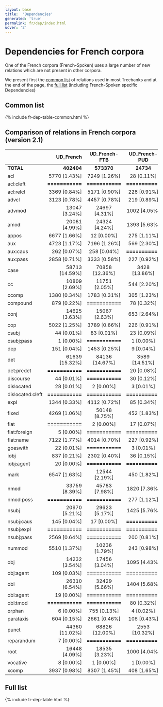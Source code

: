 ```yaml
---
layout: base
title:  'Dependencies'
generated: 'true'
permalink: fr/dep/index.html
udver: '2'
---
```


# Dependencies for French corpora

One of the French corpora (French-Spoken) uses a large number of new relations which are not present in other corpora.

We present first the [common list](#common-list) of relations used in most Treebanks and at the end of the page, the [full list](#full-list) (including French-Spoken specific Dependencies)

## Common list

{% include fr-dep-table-common.html %}

## Comparison of relations in French corpora (version 2.1)
<!-- Table automatically generated, do not edit-->

|                      |            UD_French |        UD_French-FTB |        UD_French-PUD |     UD_French-ParTUT |    UD_French-Sequoia |
|----------------------|---------------------:|:--------------------:|:--------------------:|:--------------------:|:--------------------:|
|            **TOTAL** |           **402404** |           **573370** |            **24734** |            **28597** |            **70624** |
|                  acl |         5770 [1.43%] |         7249 [1.26%] |           28 [0.11%] |          485 [1.70%] |         1077 [1.52%] |
|            acl:cleft |      **===========** |      **===========** |      **===========** |            2 [0.01%] |      **===========** |
|            acl:relcl |         3369 [0.84%] |         5171 [0.90%] |          226 [0.91%] |          301 [1.05%] |          538 [0.76%] |
|                advcl |         3123 [0.78%] |         4457 [0.78%] |          219 [0.89%] |          302 [1.06%] |          695 [0.98%] |
|               advmod |        13047 [3.24%] |        24697 [4.31%] |         1002 [4.05%] |         1093 [3.82%] |         2468 [3.49%] |
|                 amod |        20081 [4.99%] |        24324 [4.24%] |         1393 [5.63%] |         1455 [5.09%] |         3768 [5.34%] |
|                appos |         6677 [1.66%] |           12 [0.00%] |          275 [1.11%] |           66 [0.23%] |          489 [0.69%] |
|                  aux |         4723 [1.17%] |         7196 [1.26%] |          569 [2.30%] |          547 [1.91%] |          947 [1.34%] |
|             aux:caus |          262 [0.07%] |          258 [0.04%] |      **===========** |           13 [0.05%] |           34 [0.05%] |
|             aux:pass |         2858 [0.71%] |         3333 [0.58%] |          227 [0.92%] |          242 [0.85%] |          756 [1.07%] |
|                 case |       58713 [14.59%] |       70858 [12.36%] |        3428 [13.86%] |        4077 [14.26%] |        9774 [13.84%] |
|                   cc |        10809 [2.69%] |        11751 [2.05%] |          544 [2.20%] |          876 [3.06%] |         1651 [2.34%] |
|                ccomp |         1380 [0.34%] |         1783 [0.31%] |          305 [1.23%] |          217 [0.76%] |          352 [0.50%] |
|             compound |          879 [0.22%] |      **===========** |           78 [0.32%] |           72 [0.25%] |      **===========** |
|                 conj |        14625 [3.63%] |        15067 [2.63%] |          653 [2.64%] |         1031 [3.61%] |         2032 [2.88%] |
|                  cop |         5022 [1.25%] |         3789 [0.66%] |          226 [0.91%] |          311 [1.09%] |          566 [0.80%] |
|                csubj |           44 [0.01%] |           83 [0.01%] |           23 [0.09%] |           64 [0.22%] |            3 [0.00%] |
|           csubj:pass |            1 [0.00%] |      **===========** |            1 [0.00%] |            1 [0.00%] |            1 [0.00%] |
|                  dep |          151 [0.04%] |         1453 [0.25%] |            9 [0.04%] |            1 [0.00%] |          156 [0.22%] |
|                  det |       61639 [15.32%] |       84136 [14.67%] |        3589 [14.51%] |        4757 [16.63%] |       10238 [14.50%] |
|           det:predet |      **===========** |      **===========** |           20 [0.08%] |      **===========** |      **===========** |
|            discourse |           44 [0.01%] |      **===========** |           30 [0.12%] |           15 [0.05%] |      **===========** |
|           dislocated |           28 [0.01%] |            2 [0.00%] |            3 [0.01%] |            8 [0.03%] |           17 [0.02%] |
|     dislocated:cleft |      **===========** |      **===========** |      **===========** |            3 [0.01%] |      **===========** |
|                 expl |         1344 [0.33%] |         4112 [0.72%] |           85 [0.34%] |          225 [0.79%] |          351 [0.50%] |
|                fixed |         4269 [1.06%] |        50148 [8.75%] |          452 [1.83%] |          298 [1.04%] |         1889 [2.67%] |
|                 flat |      **===========** |            2 [0.00%] |           17 [0.07%] |          139 [0.49%] |      **===========** |
|         flat:foreign |            5 [0.00%] |      **===========** |      **===========** |            1 [0.00%] |           76 [0.11%] |
|            flat:name |         7122 [1.77%] |         4014 [0.70%] |          227 [0.92%] |           60 [0.21%] |          898 [1.27%] |
|             goeswith |           22 [0.01%] |      **===========** |            3 [0.01%] |            4 [0.01%] |            2 [0.00%] |
|                 iobj |          837 [0.21%] |         2302 [0.40%] |           36 [0.15%] |          111 [0.39%] |          237 [0.34%] |
|           iobj:agent |           20 [0.00%] |      **===========** |      **===========** |            1 [0.00%] |      **===========** |
|                 mark |         6547 [1.63%] |        12544 [2.19%] |          450 [1.82%] |          850 [2.97%] |         1483 [2.10%] |
|                 nmod |        33759 [8.39%] |        45783 [7.98%] |         1820 [7.36%] |         2433 [8.51%] |         6561 [9.29%] |
|            nmod:poss |      **===========** |      **===========** |          277 [1.12%] |      **===========** |      **===========** |
|                nsubj |        20970 [5.21%] |        29623 [5.17%] |         1425 [5.76%] |         1420 [4.97%] |         3090 [4.38%] |
|           nsubj:caus |          145 [0.04%] |           17 [0.00%] |      **===========** |            4 [0.01%] |           16 [0.02%] |
|           nsubj:expl |      **===========** |      **===========** |      **===========** |            2 [0.01%] |      **===========** |
|           nsubj:pass |         2569 [0.64%] |      **===========** |          200 [0.81%] |          224 [0.78%] |          594 [0.84%] |
|               nummod |         5510 [1.37%] |        10236 [1.79%] |          243 [0.98%] |          314 [1.10%] |         1438 [2.04%] |
|                  obj |        14232 [3.54%] |        17456 [3.04%] |         1095 [4.43%] |         1099 [3.84%] |         2230 [3.16%] |
|            obj:agent |          109 [0.03%] |      **===========** |      **===========** |            9 [0.03%] |           10 [0.01%] |
|                  obl |        26310 [6.54%] |        32429 [5.66%] |         1404 [5.68%] |         1465 [5.12%] |         3724 [5.27%] |
|            obl:agent |           19 [0.00%] |      **===========** |      **===========** |           69 [0.24%] |          282 [0.40%] |
|             obl:tmod |      **===========** |      **===========** |           80 [0.32%] |      **===========** |      **===========** |
|               orphan |            6 [0.00%] |          755 [0.13%] |            4 [0.02%] |            3 [0.01%] |           39 [0.06%] |
|            parataxis |          604 [0.15%] |         2661 [0.46%] |          106 [0.43%] |            7 [0.02%] |           59 [0.08%] |
|                punct |       44360 [11.02%] |       68826 [12.00%] |        2553 [10.32%] |         2631 [9.20%] |        7871 [11.14%] |
|           reparandum |            7 [0.00%] |      **===========** |      **===========** |      **===========** |      **===========** |
|                 root |        16448 [4.09%] |        18535 [3.23%] |         1000 [4.04%] |         1020 [3.57%] |         3099 [4.39%] |
|             vocative |            8 [0.00%] |            1 [0.00%] |            1 [0.00%] |           71 [0.25%] |           53 [0.08%] |
|                xcomp |         3937 [0.98%] |         8307 [1.45%] |          408 [1.65%] |          198 [0.69%] |         1060 [1.50%] |


## Full list

{% include fr-dep-table.html %}
